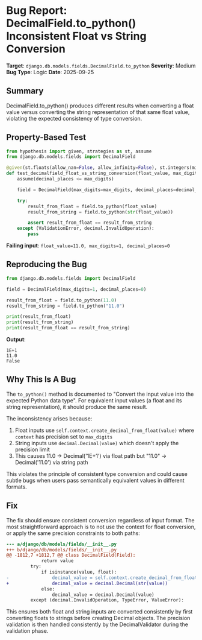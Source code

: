 # Bug Report: DecimalField.to_python() Inconsistent Float vs String Conversion

**Target**: `django.db.models.fields.DecimalField.to_python`
**Severity**: Medium
**Bug Type**: Logic
**Date**: 2025-09-25

## Summary

DecimalField.to_python() produces different results when converting a float value versus converting the string representation of that same float value, violating the expected consistency of type conversion.

## Property-Based Test

```python
from hypothesis import given, strategies as st, assume
from django.db.models.fields import DecimalField

@given(st.floats(allow_nan=False, allow_infinity=False), st.integers(min_value=1, max_value=20), st.integers(min_value=0, max_value=10))
def test_decimalfield_float_vs_string_conversion(float_value, max_digits, decimal_places):
    assume(decimal_places <= max_digits)

    field = DecimalField(max_digits=max_digits, decimal_places=decimal_places)

    try:
        result_from_float = field.to_python(float_value)
        result_from_string = field.to_python(str(float_value))

        assert result_from_float == result_from_string
    except (ValidationError, decimal.InvalidOperation):
        pass
```

**Failing input**: `float_value=11.0, max_digits=1, decimal_places=0`

## Reproducing the Bug

```python
from django.db.models.fields import DecimalField

field = DecimalField(max_digits=1, decimal_places=0)

result_from_float = field.to_python(11.0)
result_from_string = field.to_python("11.0")

print(result_from_float)
print(result_from_string)
print(result_from_float == result_from_string)
```

**Output**:
```
1E+1
11.0
False
```

## Why This Is A Bug

The `to_python()` method is documented to "Convert the input value into the expected Python data type". For equivalent input values (a float and its string representation), it should produce the same result.

The inconsistency arises because:
1. Float inputs use `self.context.create_decimal_from_float(value)` where `context` has precision set to `max_digits`
2. String inputs use `decimal.Decimal(value)` which doesn't apply the precision limit
3. This causes 11.0 → Decimal('1E+1') via float path but "11.0" → Decimal('11.0') via string path

This violates the principle of consistent type conversion and could cause subtle bugs when users pass semantically equivalent values in different formats.

## Fix

The fix should ensure consistent conversion regardless of input format. The most straightforward approach is to not use the context for float conversion, or apply the same precision constraints to both paths:

```diff
--- a/django/db/models/fields/__init__.py
+++ b/django/db/models/fields/__init__.py
@@ -1812,7 +1812,7 @@ class DecimalField(Field):
             return value
         try:
             if isinstance(value, float):
-                decimal_value = self.context.create_decimal_from_float(value)
+                decimal_value = decimal.Decimal(str(value))
             else:
                 decimal_value = decimal.Decimal(value)
         except (decimal.InvalidOperation, TypeError, ValueError):
```

This ensures both float and string inputs are converted consistently by first converting floats to strings before creating Decimal objects. The precision validation is then handled consistently by the DecimalValidator during the validation phase.